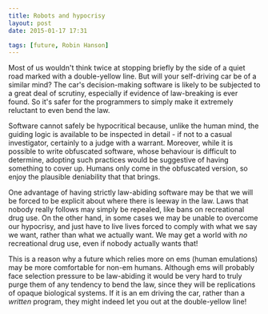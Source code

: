 ```yaml
---
title: Robots and hypocrisy
layout: post
date: 2015-01-17 17:31

tags: [future, Robin Hanson]
---
```


Most of us wouldn't think twice at stopping briefly by the side of a quiet road marked with a
double-yellow line. But will your self-driving car be of a similar mind? 
The car's decision-making software is likely to be subjected to a great deal
of scrutiny, especially if evidence of law-breaking is ever found. So it's
safer for the programmers to simply make it extremely reluctant to even bend the
law.

<!-- more -->

Software cannot safely be hypocritical because, unlike the human mind, the
guiding logic is available to be inspected in detail - if not to a casual
investigator, certainly to a judge with a warrant. Moreover, while it is
possible to write obfuscated software, whose behaviour is difficult to determine, 
adopting such practices would be
suggestive of having something to cover up. Humans only come in the obfuscated
version, so enjoy the plausible deniability that that brings.

One advantage of having strictly law-abiding software may be that we will
be forced to be explicit about where there is leeway in the law. Laws that nobody
really follows may simply be repealed, like bans on recreational drug use. On the other
hand, in some cases we may be unable to overcome our hypocrisy, and just have to
live lives forced to comply with what we say we want, rather than what we actually want.
We may get a world with *no* recreational drug use, even if nobody actually
wants that!

This is a reason why a future which relies more on ems (human emulations) may be more comfortable
for non-em humans. Although ems will probably face selection pressure to be
law-abiding it would be very hard to truly purge them of any tendency to bend the 
law, since they will be replications of opaque biological systems. If it is
an em driving the car, rather than a *written* program, they might indeed let you
out at the double-yellow line!
